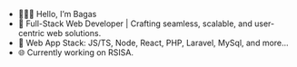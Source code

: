  - 🧙🏽‍♂️ Hello, I’m Bagas
 - 👾 Full-Stack Web Developer | Crafting seamless, scalable, and user-centric web solutions.
 - 📘 Web App Stack: JS/TS, Node, React, PHP, Laravel, MySql, and more... 
 - 🌐 Currently working on RSISA.

<!---
atlamors/atlamors is a ✨ special ✨ repository because its `README.md` (this file) appears on your GitHub profile.
You can click the Preview link to take a look at your changes.
--->
